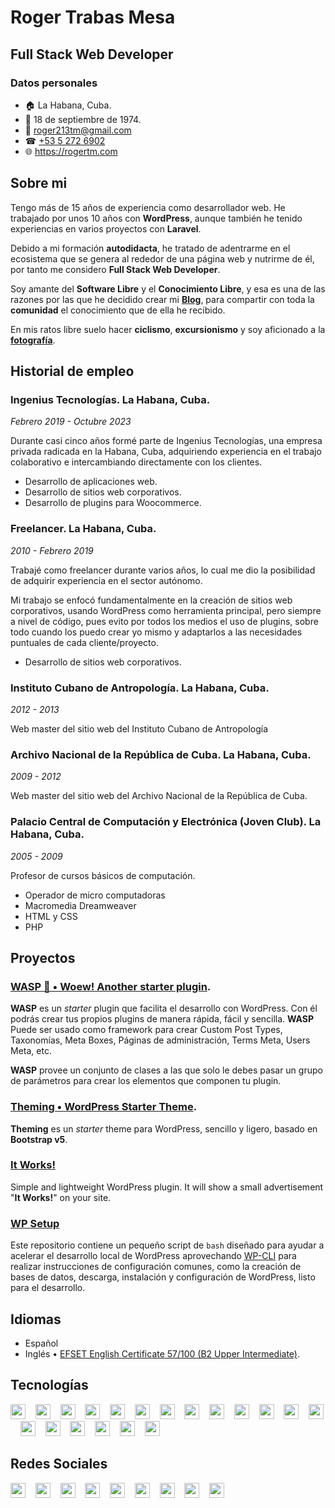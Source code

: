 # Roger Trabas Mesa

## Full Stack Web Developer

### Datos personales

- 🏠 La Habana, Cuba.
- 👶 18 de septiembre de 1974.
- 📧 roger213tm@gmail.com
- ☎ [+53 5 272 6902](https://wa.me/+5352726902)
- 🌐 https://rogertm.com

## Sobre mi

Tengo más de 15 años de experiencia como desarrollador web. He trabajado por unos 10 años con **WordPress**, aunque también he tenido experiencias en varios proyectos con **Laravel**.

Debido a mi formación **autodidacta**, he tratado de adentrarme en el ecosistema que se genera al rededor de una página web y nutrirme de él, por tanto me considero **Full Stack Web Developer**.

Soy amante del **Software Libre** y el **Conocimiento Libre**, y esa es una de las razones por las que he decidido crear mi **[Blog](https://rogertm.com/)**, para compartir con toda la **comunidad** el conocimiento que de ella he recibido.

En mis ratos libre suelo hacer **ciclismo**, **excursionismo** y soy aficionado a la **[fotografía](https://photos.rogertm.com/)**.

## Historial de empleo

### Ingenius Tecnologías. La Habana, Cuba.

_Febrero 2019 - Octubre 2023_

Durante casi cinco años formé parte de Ingenius Tecnologías, una empresa privada radicada en la Habana, Cuba, adquiriendo experiencia en el trabajo colaborativo e intercambiando directamente con los clientes.

- Desarrollo de aplicaciones web.
- Desarrollo de sitios web corporativos.
- Desarrollo de plugins para Woocommerce.

### Freelancer. La Habana, Cuba.

_2010 - Febrero 2019_

Trabajé como freelancer durante varios años, lo cual me dio la posibilidad de adquirir experiencia en el sector autónomo.

Mi trabajo se enfocó fundamentalmente en la creación de sitios web corporativos, usando WordPress como herramienta principal, pero siempre a nivel de código, pues evito por todos los medios el uso de plugins, sobre todo cuando los puedo crear yo mismo y adaptarlos a las necesidades puntuales de cada cliente/proyecto.

- Desarrollo de sitios web corporativos.

### Instituto Cubano de Antropología. La Habana, Cuba.

_2012 - 2013_

Web master del sitio web del Instituto Cubano de Antropología

### Archivo Nacional de la República de Cuba. La Habana, Cuba.

_2009 - 2012_

Web master del sitio web del Archivo Nacional de la República de Cuba.

### Palacio Central de Computación y Electrónica (Joven Club). La Habana, Cuba.

_2005 - 2009_

Profesor de cursos básicos de computación.

- Operador de micro computadoras
- Macromedia Dreamweaver
- HTML y CSS
- PHP

## Proyectos

### [WASP 🐝 &bull; Woew! Another starter plugin](https://github.com/themingisprose/wasp).

**WASP** es un _starter_ plugin que facilita el desarrollo con WordPress. Con él podrás crear tus propios plugins de manera rápida, fácil y sencilla. **WASP** Puede ser usado como framework para crear Custom Post Types, Taxonomías, Meta Boxes, Páginas de administración, Terms Meta, Users Meta, etc.

**WASP** provee un conjunto de clases a las que solo le debes pasar un grupo de parámetros para crear los elementos que componen tu plugin. 

### [Theming &bull; WordPress Starter Theme](https://github.com/themingisprose/theming).

**Theming** es un _starter_ theme para WordPress, sencillo y ligero, basado en **Bootstrap v5**.

### [It Works!](https://github.com/themingisprose/itworks)

Simple and lightweight WordPress plugin. It will show a small advertisement "**It Works!**" on your site.

### [WP Setup](https://github.com/rogertm/wp-setup)

Este repositorio contiene un pequeño script de `bash` diseñado para ayudar a acelerar el desarrollo local de WordPress aprovechando [WP-CLI](https://wp-cli.org) para realizar instrucciones de configuración comunes, como la creación  de bases de datos, descarga, instalación y configuración de WordPress, listo para el desarrollo.

## Idiomas

- Español
- Inglés &bull; [EFSET English Certificate 57/100 (B2 Upper Intermediate)](https://www.efset.org/cert/jYRNnw).

## Tecnologías

<img src="https://cdn.simpleicons.org/php" height="24" width="24">&nbsp;&nbsp;&nbsp;&nbsp;<img src="https://cdn.simpleicons.org/javascript" height="24" width="24">&nbsp;&nbsp;&nbsp;&nbsp;<img src="https://cdn.simpleicons.org/html5" height="24" width="24">&nbsp;&nbsp;&nbsp;&nbsp;<img src="https://cdn.simpleicons.org/css3" height="24" width="24">&nbsp;&nbsp;&nbsp;&nbsp;<img src="https://cdn.simpleicons.org/sass" height="24" width="24">&nbsp;&nbsp;&nbsp;&nbsp;<img src="https://cdn.simpleicons.org/mysql" height="24" width="24">&nbsp;&nbsp;&nbsp;&nbsp;<img src="https://cdn.simpleicons.org/json" height="24" width="24">&nbsp;&nbsp;&nbsp;&nbsp;<img src="https://cdn.simpleicons.org/git" height="24" width="24">&nbsp;&nbsp;&nbsp;&nbsp;<img src="https://cdn.simpleicons.org/wordpress" height="24" width="24">&nbsp;&nbsp;&nbsp;&nbsp;<img src="https://cdn.simpleicons.org/woocommerce" height="24" width="24">&nbsp;&nbsp;&nbsp;&nbsp;<img src="https://cdn.simpleicons.org/laravel" height="24" width="24">&nbsp;&nbsp;&nbsp;&nbsp;<img src="https://cdn.simpleicons.org/bootstrap" height="24" width="24">&nbsp;&nbsp;&nbsp;&nbsp;<img src="https://cdn.simpleicons.org/vue.js" height="24" width="24">&nbsp;&nbsp;&nbsp;&nbsp;<img src="https://cdn.simpleicons.org/npm" height="24" width="24">&nbsp;&nbsp;&nbsp;&nbsp;<img src="https://cdn.simpleicons.org/composer" height="24" width="24">&nbsp;&nbsp;&nbsp;&nbsp;<img src="https://cdn.simpleicons.org/linux" height="24" width="24">&nbsp;&nbsp;&nbsp;&nbsp;<img src="https://cdn.simpleicons.org/ubuntu" height="24" width="24">&nbsp;&nbsp;&nbsp;&nbsp;<img src="https://cdn.simpleicons.org/gnometerminal" height="24" width="24">&nbsp;&nbsp;&nbsp;&nbsp;<img src="https://cdn.simpleicons.org/apache" height="24" width="24">

## Redes Sociales

<a href="https://twitter.com/roger213tm"><img src="https://cdn.simpleicons.org/x" height="24" width="24"></a>&nbsp;&nbsp;&nbsp;&nbsp;<a href="https://www.linkedin.com/in/rogertm/"><img src="https://cdn.simpleicons.org/linkedin" height="24" width="24"></a>&nbsp;&nbsp;&nbsp;&nbsp;<a href="https://github.com/rogertm"><img src="https://cdn.simpleicons.org/github" height="24" width="24"></a>&nbsp;&nbsp;&nbsp;&nbsp;<a href="https://gitlab.com/rogertm"><img src="https://cdn.simpleicons.org/gitlab" height="24" width="24"></a>&nbsp;&nbsp;&nbsp;&nbsp;<a href="https://profile.codersrank.io/user/rogertm"><img src="https://cdn.simpleicons.org/codersrank" height="24" width="24"></a>&nbsp;&nbsp;&nbsp;&nbsp;<a href="https://www.digitalocean.com/?refcode=00052a20b756&utm_campaign=Referral_Invite&utm_medium=Referral_Program&utm_source=CopyPaste"><img src="https://cdn.simpleicons.org/digitalocean" height="24" width="24"></a>&nbsp;&nbsp;&nbsp;&nbsp;<a href="https://www.instagram.com/photos.rogertm/"><img src="https://cdn.simpleicons.org/instagram" height="24" width="24"></a>&nbsp;&nbsp;&nbsp;&nbsp;<a href="https://gravatar.com/rogertm"><img src="https://cdn.simpleicons.org/gravatar" height="24" width="24"></a>&nbsp;&nbsp;&nbsp;&nbsp;<a href="https://linktr.ee/rogertm"><img src="https://cdn.simpleicons.org/linktree" height="24" width="24"></a>

